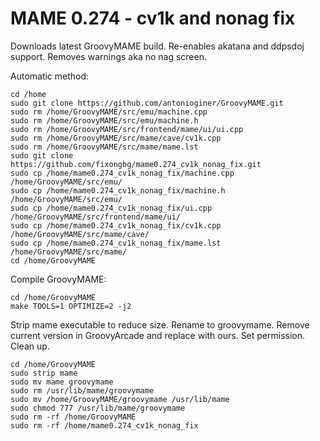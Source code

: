 # MAME 0.274 - cv1k and nonag fix
Downloads latest GroovyMAME build. Re-enables akatana and ddpsdoj support. Removes warnings aka no nag screen.

Automatic method:
```
cd /home
sudo git clone https://github.com/antonioginer/GroovyMAME.git
sudo rm /home/GroovyMAME/src/emu/machine.cpp
sudo rm /home/GroovyMAME/src/emu/machine.h
sudo rm /home/GroovyMAME/src/frontend/mame/ui/ui.cpp
sudo rm /home/GroovyMAME/src/mame/cave/cv1k.cpp
sudo rm /home/GroovyMAME/src/mame/mame.lst
sudo git clone https://github.com/fixongbg/mame0.274_cv1k_nonag_fix.git
sudo cp /home/mame0.274_cv1k_nonag_fix/machine.cpp /home/GroovyMAME/src/emu/
sudo cp /home/mame0.274_cv1k_nonag_fix/machine.h /home/GroovyMAME/src/emu/
sudo cp /home/mame0.274_cv1k_nonag_fix/ui.cpp /home/GroovyMAME/src/frontend/mame/ui/
sudo cp /home/mame0.274_cv1k_nonag_fix/cv1k.cpp /home/GroovyMAME/src/mame/cave/
sudo cp /home/mame0.274_cv1k_nonag_fix/mame.lst /home/GroovyMAME/src/mame/
cd /home/GroovyMAME
```
Compile GroovyMAME:
```
cd /home/GroovyMAME
make TOOLS=1 OPTIMIZE=2 -j2
```
Strip mame executable to reduce size. Rename to groovymame. Remove current version in GroovyArcade and replace with ours. Set permission. Clean up.
```
cd /home/GroovyMAME
sudo strip mame
sudo mv mame groovymame
sudo rm /usr/lib/mame/groovymame
sudo mv /home/GroovyMAME/groovymame /usr/lib/mame
sudo chmod 777 /usr/lib/mame/groovymame
sudo rm -rf /home/GroovyMAME
sudo rm -rf /home/mame0.274_cv1k_nonag_fix
```


